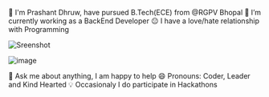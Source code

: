  🏫 I'm Prashant Dhruw, have pursued B.Tech(ECE) from @RGPV Bhopal
🔭 I’m currently working as a BackEnd Developer
😐 I have a love/hate relationship with Programming

![Sreenshot](https://user-images.githubusercontent.com/38435661/175811577-72bb3654-5cdc-44b0-a970-a8cef53a8bd2.jpg)

![image](https://user-images.githubusercontent.com/38435661/175817019-1f8caa25-7999-4843-a94a-3e2cd81ee01c.png)




💬 Ask me about anything, I am happy to help
😄 Pronouns: Coder, Leader and Kind Hearted
💡 Occasionaly I do participate in Hackathons
